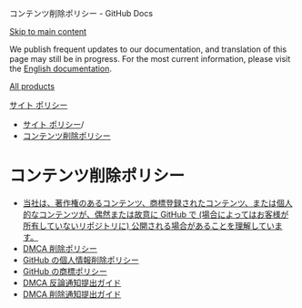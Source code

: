 コンテンツ削除ポリシー - GitHub Docs

[Skip to main content](#main-content)

We publish frequent updates to our documentation, and translation of this page may still be in progress. For the most current information, please visit the [English documentation](/en).

[All products](/ja)

[サイト ポリシー](/ja/site-policy)

* [サイト ポリシー](/ja/site-policy)/
* [コンテンツ削除ポリシー](/ja/site-policy/content-removal-policies)

コンテンツ削除ポリシー
==========

* [当社は、著作権のあるコンテンツ、商標登録されたコンテンツ、または個人的なコンテンツが、偶然または故意に GitHub で (場合によってはお客様が所有していないリポジトリに) 公開される場合があることを理解しています。](/ja/site-policy/content-removal-policies/submitting-content-removal-requests)
* [DMCA 削除ポリシー](/ja/site-policy/content-removal-policies/dmca-takedown-policy)
* [GitHub の個人情報削除ポリシー](/ja/site-policy/content-removal-policies/github-private-information-removal-policy)
* [GitHub の商標ポリシー](/ja/site-policy/content-removal-policies/github-trademark-policy)
* [DMCA 反論通知提出ガイド](/ja/site-policy/content-removal-policies/guide-to-submitting-a-dmca-counter-notice)
* [DMCA 削除通知提出ガイド](/ja/site-policy/content-removal-policies/guide-to-submitting-a-dmca-takedown-notice)
